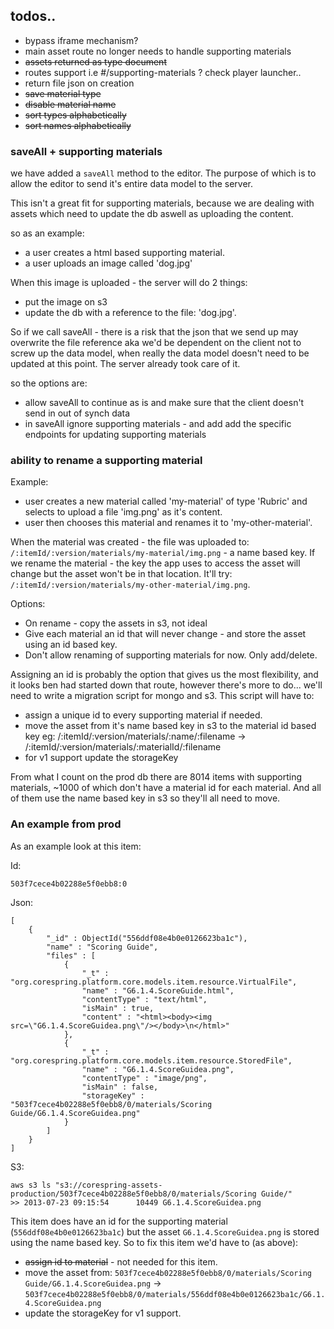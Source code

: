 ## todos..

- bypass iframe mechanism?
- main asset route no longer needs to handle supporting materials
- ~~assets returned as type document~~
- routes support i.e #/supporting-materials ? check player launcher..
- return file json on creation
- ~~save material type~~
- ~~disable material name~~
- ~~sort types alphabetically~~
- ~~sort names alphabetically~~


### saveAll + supporting materials

we have added a `saveAll` method to the editor. The purpose of which is to allow the editor to send it's entire data model to the server.

This isn't a great fit for supporting materials, because we are dealing with assets which need to update the db aswell as uploading the content.

so as an example: 
- a user creates a html based supporting material.
- a user uploads an image called 'dog.jpg'

When this image is uploaded - the server will do 2 things: 
- put the image on s3
- update the db with a reference to the file: 'dog.jpg'.

So if we call saveAll - there is a risk that the json that we send up may overwrite the file reference aka we'd be dependent on the client not to screw up the data model, when really the data model doesn't need to be updated at this point.
The server already took care of it.

so the options are: 

* allow saveAll to continue as is and make sure that the client doesn't send in out of synch data
* in saveAll ignore supporting materials - and add add the specific endpoints for updating supporting materials


### ability to rename a supporting material

Example: 

* user creates a new material called 'my-material' of type 'Rubric' and selects to upload a file 'img.png' as it's content.
* user then chooses this material and renames it to 'my-other-material'.

When the material was created - the file was uploaded to: `/:itemId/:version/materials/my-material/img.png` - a name based key.
If we rename the material - the key the app uses to access the asset will change but the asset won't be in that location.
It'll try: `/:itemId/:version/materials/my-other-material/img.png`.

Options: 

* On rename - copy the assets in s3, not ideal
* Give each material an id that will never change - and store the asset using an id based key.
* Don't allow renaming of supporting materials for now. Only add/delete.

Assigning an id is probably the option that gives us the most flexibility, and it looks ben had started down that route, however there's more to do... we'll need to write a migration script for mongo and s3. This script will have to: 

* assign a unique id to every supporting material if needed.
* move the asset from it's name based key in s3 to the material id based key eg:  /:itemId/:version/materials/:name/:filename -> /:itemId/:version/materials/:materialId/:filename
* for v1 support update the storageKey

From what I count on the prod db there are 8014 items with supporting materials, ~1000 of which don't have a material id for each material. And all of them use the name based key in s3 so they'll all need to move.

### An example from prod

As an example look at this item: 

Id: 
    
    503f7cece4b02288e5f0ebb8:0

Json: 

    [
        {
            "_id" : ObjectId("556ddf08e4b0e0126623ba1c"),
            "name" : "Scoring Guide",
            "files" : [ 
                {
                    "_t" : "org.corespring.platform.core.models.item.resource.VirtualFile",
                    "name" : "G6.1.4.ScoreGuide.html",
                    "contentType" : "text/html",
                    "isMain" : true,
                    "content" : "<html><body><img src=\"G6.1.4.ScoreGuidea.png\"/></body>\n</html>"
                }, 
                {
                    "_t" : "org.corespring.platform.core.models.item.resource.StoredFile",
                    "name" : "G6.1.4.ScoreGuidea.png",
                    "contentType" : "image/png",
                    "isMain" : false,
                    "storageKey" : "503f7cece4b02288e5f0ebb8/0/materials/Scoring Guide/G6.1.4.ScoreGuidea.png"
                }
            ]
        }
    ]

S3:

    aws s3 ls "s3://corespring-assets-production/503f7cece4b02288e5f0ebb8/0/materials/Scoring Guide/"
    >> 2013-07-23 09:15:54      10449 G6.1.4.ScoreGuidea.png

This item does have an id for the supporting material (`556ddf08e4b0e0126623ba1c`) but the asset `G6.1.4.ScoreGuidea.png` is stored using the name based key.
So to fix this item we'd have to (as above):

* ~~assign id to material~~ - not needed for this item.
* move the asset from: `503f7cece4b02288e5f0ebb8/0/materials/Scoring Guide/G6.1.4.ScoreGuidea.png` -> `503f7cece4b02288e5f0ebb8/0/materials/556ddf08e4b0e0126623ba1c/G6.1.4.ScoreGuidea.png`
* update the storageKey for v1 support.

